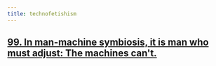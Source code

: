 ```yaml
---
title: technofetishism
---
```


## [99. In man-machine symbiosis, it is man who must adjust: The machines can't.](http://www.cs.yale.edu/homes/perlis-alan/quotes.html)
